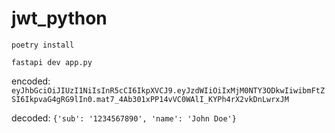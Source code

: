 # jwt_python

```shell
poetry install
```

```shell
fastapi dev app.py
```

encoded:
`eyJhbGciOiJIUzI1NiIsInR5cCI6IkpXVCJ9.eyJzdWIiOiIxMjM0NTY3ODkwIiwibmFtZSI6IkpvaG4gRG9lIn0.mat7_4Ab301xPP14vVC0WAlI_KYPh4rX2vkDnLwrxJM`

decoded:
`{'sub': '1234567890', 'name': 'John Doe'}`
